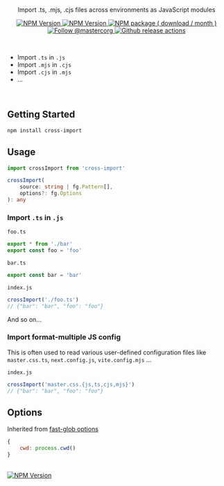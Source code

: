 <br>
<div align="center">

<p align="center">Import .ts, .mjs, .cjs files across environments as JavaScript modules</p>

<p align="center">
    <a aria-label="overview" href="https://github.com/1aron/utils">
        <picture>
            <source media="(prefers-color-scheme: dark)" srcset="https://img.shields.io/badge/%E2%AC%85%20back-%20?color=212022&style=for-the-badge">
            <source media="(prefers-color-scheme: light)" srcset="https://img.shields.io/badge/%E2%AC%85%20back-%20?color=f6f7f8&style=for-the-badge">
            <img alt="NPM Version" src="https://img.shields.io/badge/%E2%AC%85%20back-%20?color=f6f7f8&style=for-the-badge">
        </picture>
    </a>
    <a aria-label="GitHub release (latest by date including pre-releases)" href="https://github.com/1aron/utils/releases">
        <picture>
            <source media="(prefers-color-scheme: dark)" srcset="https://img.shields.io/github/v/release/1aron/utils?include_prereleases&color=212022&label=&style=for-the-badge&logo=github&logoColor=fff">
            <source media="(prefers-color-scheme: light)" srcset="https://img.shields.io/github/v/release/1aron/utils?include_prereleases&color=f6f7f8&label=&style=for-the-badge&logo=github&logoColor=%23000">
            <img alt="NPM Version" src="https://img.shields.io/github/v/release/1aron/utils?include_prereleases&color=f6f7f8&label=&style=for-the-badge&logo=github">
        </picture>
    </a>
    <a aria-label="NPM Package" href="https://www.npmjs.com/package/read-module">
        <picture>
            <source media="(prefers-color-scheme: dark)" srcset="https://img.shields.io/npm/dm/read-module?color=212022&label=%20&logo=npm&style=for-the-badge">
            <source media="(prefers-color-scheme: light)" srcset="https://img.shields.io/npm/dm/read-module?color=f6f7f8&label=%20&logo=npm&style=for-the-badge">
            <img alt="NPM package ( download / month )" src="https://img.shields.io/npm/dm/read-module?color=f6f7f8&label=%20&logo=npm&style=for-the-badge">
        </picture>
    </a>
    <a aria-label="Follow @aron1tw" href="https://twitter.com/aron1tw">
        <picture>
            <source media="(prefers-color-scheme: dark)" srcset="https://img.shields.io/static/v1?label=%20&message=twitter&color=212022&logo=twitter&style=for-the-badge">
            <source media="(prefers-color-scheme: light)" srcset="https://img.shields.io/static/v1?label=%20&message=twitter&color=f6f7f8&logo=twitter&style=for-the-badge">
            <img alt="Follow @mastercorg" src="https://img.shields.io/static/v1?label=%20&message=twitter&color=f6f7f8&logo=twitter&style=for-the-badge">
        </picture>
    </a>
    <a aria-label="Github Actions" href="https://github.com/1aron/utils/actions/workflows/release.yml">
        <picture>
            <source media="(prefers-color-scheme: dark)" srcset="https://img.shields.io/github/workflow/status/1aron/utils/Release?label=%20&message=twitter&color=212022&logo=githubactions&style=for-the-badge">
            <source media="(prefers-color-scheme: light)" srcset="https://img.shields.io/github/workflow/status/1aron/utils/Release?label=%20&message=twitter&color=f6f7f8&logo=githubactions&style=for-the-badge&logoColor=%23000">
            <img alt="Github release actions" src="https://img.shields.io/github/workflow/status/1aron/utils/Release?label=%20&message=twitter&color=f6f7f8&logo=githubactions&style=for-the-badge&logoColor=%23000">
        </picture>
    </a>
</p>

</div>

<br>

- Import `.ts` in `.js`
- Import `.mjs` in `.cjs`
- Import `.cjs` in `.mjs`
- ...

<br>

## Getting Started

```bash
npm install cross-import
```

## Usage
```ts
import crossImport from 'cross-import'
```

```ts
crossImport(
    source: string | fg.Pattern[],
    options?: fg.Options
): any
```

### Import `.ts` in `.js`

`foo.ts`
```ts
export * from './bar'
export const foo = 'foo'
```

`bar.ts`
```ts
export const bar = 'bar'
```

`index.js`
```js
crossImport('./foo.ts')
// {"bar": "bar", "foo": "foo"}
```
And so on...

### Import format-multiple JS config
This is often used to read various user-defined configuration files like `master.css.ts`, `next.config.js`, `vite.config.mjs` ...

`index.js`
```js
crossImport('master.css.{js,ts,cjs,mjs}')
// {"bar": "bar", "foo": "foo"}
```

## Options
Inherited from [fast-glob options](https://github.com/mrmlnc/fast-glob#options-3)
```js
{
    cwd: process.cwd()
}
```

<br>

<a aria-label="overview" href="https://github.com/1aron/utils#utilities">
<picture>
    <source media="(prefers-color-scheme: dark)" srcset="https://img.shields.io/badge/%E2%AC%85%20back%20to%20contents-%20?color=212022&style=for-the-badge">
    <source media="(prefers-color-scheme: light)" srcset="https://img.shields.io/badge/%E2%AC%85%20back%20to%20contents-%20?color=f6f7f8&style=for-the-badge">
    <img alt="NPM Version" src="https://img.shields.io/badge/%E2%AC%85%20back%20to%20contents-%20?color=f6f7f8&style=for-the-badge">
</picture>
</a>
